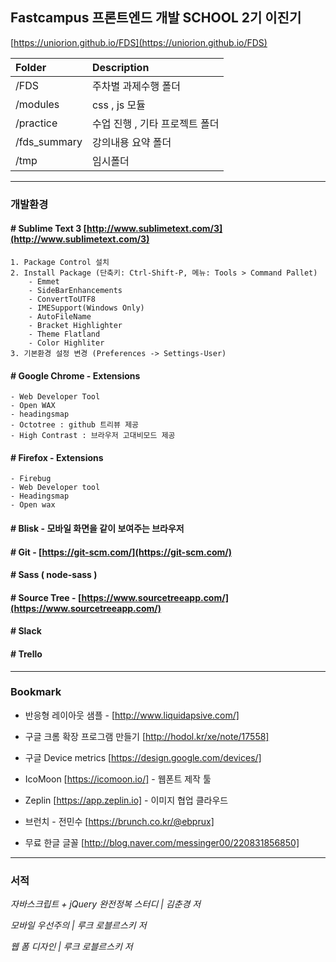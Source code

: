## Fastcampus 프론트엔드 개발 SCHOOL 2기 이진기

[https://uniorion.github.io/FDS](https://uniorion.github.io/FDS)

| Folder | Description | 
|:-------|:--------|
| /FDS | 주차별 과제수행 폴더 | 
| /modules| css , js 모듈 | 
| /practice| 수업 진행 , 기타 프로젝트 폴더 | 
| /fds_summary| 강의내용 요약 폴더  | 
|/tmp| 임시폴더 |

---

### 개발환경 
#### # Sublime Text 3 [http://www.sublimetext.com/3](http://www.sublimetext.com/3)
```
1. Package Control 설치
2. Install Package (단축키: Ctrl-Shift-P, 메뉴: Tools > Command Pallet)  
    - Emmet  
    - SideBarEnhancements  
    - ConvertToUTF8  
    - IMESupport(Windows Only)
    - AutoFileName
    - Bracket Highlighter
    - Theme Flatland
    - Color Highliter
3. 기본환경 설정 변경 (Preferences -> Settings-User)
```

#### # Google Chrome - Extensions
    - Web Developer Tool
    - Open WAX
    - headingsmap
    - Octotree : github 트리뷰 제공
    - High Contrast : 브라우저 고대비모드 제공

#### # Firefox - Extensions
    - Firebug
    - Web Developer tool
    - Headingsmap
    - Open wax

#### # Blisk - 모바일 화면을 같이 보여주는 브라우저

#### # Git - [https://git-scm.com/](https://git-scm.com/)

#### # Sass ( node-sass )

#### # Source Tree - [https://www.sourcetreeapp.com/](https://www.sourcetreeapp.com/)

#### # Slack

#### # Trello

---

### Bookmark

- 반응형 레이아웃 샘플 - [http://www.liquidapsive.com/]

- 구글 크롬 확장 프로그램 만들기 [http://hodol.kr/xe/note/17558]

- 구글 Device metrics [https://design.google.com/devices/]

- IcoMoon [https://icomoon.io/] - 웹폰트 제작 툴

- Zeplin [https://app.zeplin.io] - 이미지 협업 클라우드

- 브런치 - 전민수 [https://brunch.co.kr/@ebprux]

- 무료 한글 글꼴 [http://blog.naver.com/messinger00/220831856850]
 
---

### 서적

_자바스크립트 + jQuery 완전정복 스터디 | 김춘경 저_

_모바일 우선주의  | 루크 로블르스키 저_

_웹 폼 디자인  | 루크 로블르스키 저_